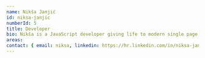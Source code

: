 ```yaml
---
name: Nikša Janjić
id: niksa-janjic
numberId: 5
title: Developer
bio: Nikša is a JavaScript developer giving life to modern single page web applications, and slowly figuring out a way to do the same for mobile.
areas:
contact: { email: niksa, linkedin: https://hr.linkedin.com/in/niksa-janjic-251b50a3, github: https://github.com/niksajanjic }
---
```

